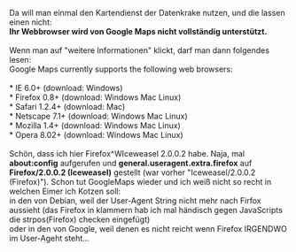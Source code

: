<html><body><p>Da will man einmal den Kartendienst der Datenkrake nutzen, und die lassen einen nicht:<br>
<strong>Ihr Webbrowser wird von Google Maps nicht vollständig unterstützt.</strong><br>
<br>
Wenn man auf "weitere Informationen" klickt, darf man dann folgendes lesen:<br>
Google Maps currently supports the following web browsers:<br>
<br>
    * IE 6.0+ (download: Windows)<br>
    * Firefox 0.8+ (download: Windows Mac Linux)<br>
    * Safari 1.2.4+ (download: Mac)<br>
    * Netscape 7.1+ (download: Windows Mac Linux)<br>
    * Mozilla 1.4+ (download: Windows Mac Linux)<br>
    * Opera 8.02+ (download: Windows Mac Linux) <br>
<br>
Schön, dass ich hier Firefox^WIceweasel 2.0.0.2 habe. Naja, mal <strong>about:config</strong> aufgerufen und <strong>general.useragent.extra.firefox</strong> auf <strong>Firefox/2.0.0.2 (Iceweasel)</strong> gestellt (war vorher "Iceweasel/2.0.0.2 (Firefox)"). Schon tut GoogleMaps wieder und ich weiß nicht so recht in welchen Eimer ich Kotzen soll:<br>
in den von Debian, weil der User-Agent String nicht mehr nach Firfox aussieht (das Firefox in klammern hab ich mal händisch gegen JavaScripts die strpos(Firefox) checken eingefügt)<br>
oder in den von Google, weil denen es nicht reicht wenn Firefox IRGENDWO im User-Ageht steht...</p></body></html>